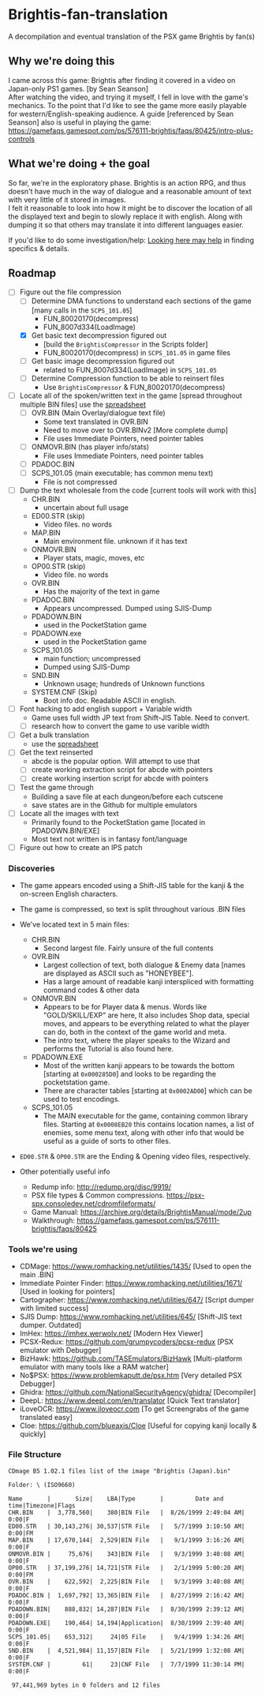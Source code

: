 # Brightis-fan-translation
A decompilation and eventual translation of the PSX game Brightis by fan(s)

## Why we're doing this
I came across this game: Brightis after finding it covered in a video on Japan-only PS1 games. [by Sean Seanson]  
After watching the video, and trying it myself, I fell in love with the game's mechanics. To the point that I'd like to see the game more easily playable for western/English-speaking audience. 
A guide [referenced by Sean Seanson] also is useful in playing the game: https://gamefaqs.gamespot.com/ps/576111-brightis/faqs/80425/intro-plus-controls

## What we're doing + the goal
So far, we're in the exploratory phase. Brightis is an action RPG, and thus doesn't have much in the way of dialogue and a reasonable amount of text with very little of it stored in images.  
I felt it reasonable to look into how it might be to discover the location of all the displayed text and begin to slowly replace it with english. Along with dumping it so that others may translate it into different languages easier.

If you'd like to do some investigation/help: [Looking here may help](https://github.com/Dickdebonair/Brightis-fan-translation/blob/main/Ram%20Discoveries.md) in finding specifics & details. 

## Roadmap
- [ ] Figure out the file compression 
	- [ ] Determine DMA functions to understand each sections of the game [many calls in the `SCPS_101.05`]
		- FUN_80020170(decompress) 
		- FUN_8007d334(LoadImage)
	- [x] Get basic text decompression figured out  
		- [build the `BrightisCompressor` in the Scripts folder]
		- FUN_80020170(decompress) in `SCPS_101.05` in game files
	- [ ] Get basic image decompression figured out  
		- related to FUN_8007d334(LoadImage) in `SCPS_101.05`
	- [ ] Determine Compression function to be able to reinsert files
		- Use `BrightisCompressor` & FUN_80020170(decompress)
- [ ] Locate all of the spoken/written text in the game [spread throughout multiple BIN files] use the [spreadsheet](https://docs.google.com/spreadsheets/d/16ST1GpUGnfzQkkyA7Y5LqPaeRHxq0L23jmVaQDX_wBU/edit?usp=sharing)
	- [ ] OVR.BIN (Main Overlay/dialogue text file)
		- Some text translated in OVR.BIN 
		- Need to move over to OVR.BINv2 [More complete dump]
		- File uses Immediate Pointers, need pointer tables
	- [ ] ONMOVR.BIN (has player info/stats)
		- File uses Immediate Pointers, need pointer tables
	- [ ] PDADOC.BIN 
	- [ ] SCPS_101.05 (main executable; has common menu text)
		- File is not compressed
- [ ] Dump the text wholesale from the code [current tools will work with this]
	- CHR.BIN
		- uncertain about full usage 
	- ED00.STR (skip)
		- Video files. no words
	- MAP.BIN
		- Main environment file. unknown if it has text
	- ONMOVR.BIN
		- Player stats, magic, moves, etc
	- OP00.STR (skip)
		- Video file. no words
	- OVR.BIN
		- Has the majority of the text in game
	- PDADOC.BIN
		- Appears uncompressed. Dumped using SJIS-Dump
	- PDADOWN.BIN
		- used in the PocketStation game
	- PDADOWN.exe
		- used in the PocketStation game
	- SCPS_101.05
		- main function; uncompressed
		- Dumped using SJIS-Dump
	- SND.BIN
		- Unknown usage; hundreds of Unknown functions
	- SYSTEM.CNF (Skip)
		- Boot info doc. Readable ASCII in english. 
- [ ] Font hacking to add english support + Variable width
	- Game uses full width JP text from Shift-JIS Table. Need to convert. 
	- [ ] research how to convert the game to use varible width
- [ ] Get a bulk translation
	- use the [spreadsheet](https://docs.google.com/spreadsheets/d/16ST1GpUGnfzQkkyA7Y5LqPaeRHxq0L23jmVaQDX_wBU/edit?usp=sharing)
- [ ] Get the text reinserted
	- abcde is the popular option. Will attempt to use that 
	- [ ] create working extraction script for abcde with pointers
	- [ ] create working insertion script for abcde with pointers
- [ ] Test the game through
	- Building a save file at each dungeon/before each cutscene
	- save states are in the Github for multiple emulators
- [ ] Locate all the images with text
  - Primarily found to the PocketStation game [located in PDADOWN.BIN/EXE]
  - Most text not written is in fantasy font/language
- [ ] Figure out how to create an IPS patch 

### Discoveries
- The game appears encoded using a Shift-JIS table for the kanji & the on-screen English characters.
- The game is compressed, so text is split throughout various .BIN files
- We've located text in 5 main files:
	- CHR.BIN
	  - Second largest file. Fairly unsure of the full contents
  - OVR.BIN
    - Largest collection of text, both dialogue & Enemy data [names are displayed as ASCII such as "HONEYBEE"].
    - Has a large amount of readable kanji interspliced with formatting command codes & other data
  - ONMOVR.BIN
    - Appears to be for Player data & menus. Words like "GOLD/SKILL/EXP" are here, It also includes Shop data, special moves, and appears to be everything related to what the player can do, both in the context of the game world and meta.
    - The intro text, where the player speaks to the Wizard and performs the Tutorial is also found here. 
  - PDADOWN.EXE
    - Most of the written kanji appears to be towards the bottom [starting at `0x000285D0`] and looks to be regarding the pocketstation game.
    - There are character tables [starting at `0x0002AD00`] which can be used to test encodings. 
  - SCPS_101.05
    - The MAIN executable for the game, containing common library files.  Starting at `0x0008EB20` this contains location names, a list of enemies, some menu text, along with other info that would be useful as a guide of sorts to other files. 
- `ED00.STR` & `OP00.STR` are the Ending & Opening video files, respectively.

- Other potentially useful info
  - Redump info: http://redump.org/disc/9919/
  - PSX file types & Common compressions. https://psx-spx.consoledev.net/cdromfileformats/
  - Game Manual: https://archive.org/details/BrightisManual/mode/2up
  - Walkthrough: https://gamefaqs.gamespot.com/ps/576111-brightis/faqs/80425 

### Tools we're using 
- CDMage: https://www.romhacking.net/utilities/1435/ [Used to open the main .BIN]
- Immediate Pointer Finder: https://www.romhacking.net/utilities/1671/ [Used in looking for pointers]
- Cartographer: https://www.romhacking.net/utilities/647/ [Script dumper with limited success]
- SJIS Dump: https://www.romhacking.net/utilities/645/ [Shift-JIS text dumper. Outdated]
- ImHex: https://imhex.werwolv.net/ [Modern Hex Viewer]
- PCSX-Redux: https://github.com/grumpycoders/pcsx-redux [PSX emulator with Debugger]
- BizHawk: https://github.com/TASEmulators/BizHawk [Multi-platform emulator with many tools like a RAM watcher]
- No$PSX: https://www.problemkaputt.de/psx.htm [Very detailed PSX Debugger]
- Ghidra: https://github.com/NationalSecurityAgency/ghidra/ [Decompiler]
- DeepL: https://www.deepl.com/en/translator [Quick Text translator]
- iLoveOCR: https://www.iloveocr.com [To get Screengrabs of the game translated easy]
- Cloe: https://github.com/blueaxis/Cloe [Useful for copying kanji locally & quickly]

### File Structure 
```
CDmage B5 1.02.1 files list of the image "Brightis (Japan).bin"

Folder: \ (ISO9660)

Name       |       Size|    LBA|Type       |         Date and time|Timezone|Flags
CHR.BIN    |  3,778,560|    380|BIN File   |  8/26/1999 2:49:04 AM|    0:00|F
ED00.STR   | 30,143,276| 30,537|STR File   |   5/7/1999 3:10:50 AM|    0:00|FM
MAP.BIN    | 17,670,144|  2,529|BIN File   |   9/1/1999 3:16:26 AM|    0:00|F
ONMOVR.BIN |     75,676|    343|BIN File   |   9/3/1999 3:40:08 AM|    0:00|F
OP00.STR   | 37,199,276| 14,721|STR File   |   2/1/1999 5:00:20 AM|    0:00|FM
OVR.BIN    |    622,592|  2,225|BIN File   |   9/3/1999 3:40:08 AM|    0:00|F
PDADOC.BIN |  1,697,792| 13,365|BIN File   |  8/27/1999 2:16:42 AM|    0:00|F
PDADOWN.BIN|    888,832| 14,287|BIN File   |  8/30/1999 2:39:12 AM|    0:00|F
PDADOWN.EXE|    190,464| 14,194|Application|  8/30/1999 2:39:40 AM|    0:00|F
SCPS_101.05|    653,312|     24|05 File    |   9/4/1999 1:34:26 AM|    0:00|F
SND.BIN    |  4,521,984| 11,157|BIN File   |  5/21/1999 1:32:08 AM|    0:00|F
SYSTEM.CNF |         61|     23|CNF File   |  7/7/1999 11:30:14 PM|    0:00|F

 97,441,969 bytes in 0 folders and 12 files
 ```
